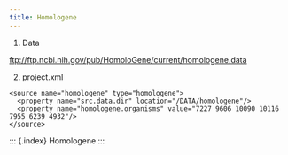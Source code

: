 ```yaml
---
title: Homologene
---
```


1.  Data

<ftp://ftp.ncbi.nih.gov/pub/HomoloGene/current/homologene.data>

2.  project.xml

``` {.xml}
<source name="homologene" type="homologene">
  <property name="src.data.dir" location="/DATA/homologene"/>
  <property name="homologene.organisms" value="7227 9606 10090 10116 7955 6239 4932"/>
</source>
```

::: {.index}
Homologene
:::
